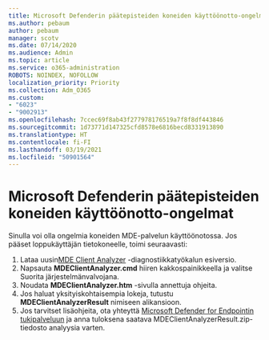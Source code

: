 ```yaml
---
title: Microsoft Defenderin päätepisteiden koneiden käyttöönotto-ongelmat
ms.author: pebaum
author: pebaum
manager: scotv
ms.date: 07/14/2020
ms.audience: Admin
ms.topic: article
ms.service: o365-administration
ROBOTS: NOINDEX, NOFOLLOW
localization_priority: Priority
ms.collection: Adm_O365
ms.custom:
- "6023"
- "9002913"
ms.openlocfilehash: 7ccec69f8ab43f277978176519a7f8f8df443846
ms.sourcegitcommit: 1d73771d147325cfd8578e6816becd8331913890
ms.translationtype: HT
ms.contentlocale: fi-FI
ms.lasthandoff: 03/19/2021
ms.locfileid: "50901564"
---
```

# <a name="issues-with-onboarding-machines-to-microsoft-defender-for-endpoints"></a>Microsoft Defenderin päätepisteiden koneiden käyttöönotto-ongelmat

Sinulla voi olla ongelmia koneiden MDE-palvelun käyttöönotossa. Jos pääset loppukäyttäjän tietokoneelle, toimi seuraavasti:

1. Lataa uusin[MDE Client Analyzer](https://aka.ms/betamdeanalyzer) -diagnostiikkatyökalun esiversio.
2. Napsauta **MDEClientAnalyzer.cmd** hiiren kakkospainikkeella ja valitse Suorita järjestelmänvalvojana.
3. Noudata **MDEClientAnalyzer.htm** -sivulla annettuja ohjeita.
4. Jos haluat yksityiskohtaisempia lokeja, tutustu **MDEClientAnalyzerResult** nimiseen alikansioon.
5. Jos tarvitset lisäohjeita, ota yhteyttä [Microsoft Defender for Endpointin tukipalveluun](https://docs.microsoft.com/windows/security/threat-protection/microsoft-defender-atp/contact-support) ja anna tuloksena saatava MDEClientAnalyzerResult.zip-tiedosto analyysia varten.
